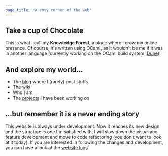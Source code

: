```yaml
---
page_title: "A cosy corner of the web"
---
```


## Take a cup of Chocolate

This is what I call my **Knowledge Forest**, a place where I grow my online
presence. Of course, it's written using OCaml, as it wouldn't be me if it was
in another language (currently working on the OCaml build system,
[Dune](https://github.com/ocaml/dune))!

## And explore my world...

- The [blog](/blog) where I (rarely) post stuffs
- The [wiki](/wiki)
- Who [I](/about) am
- The [projects](/projects) I have been working on

## ...but remember it is a never ending story

This website is always under development. Now it reaches its new design and the
structure is one I'm satisfied with, I will slow down the visual and feature
development and move to code refactoring (you don't want to look at it today).
If you are interested in following the changes and development, you can have a
look at the [website logs](/logging).


